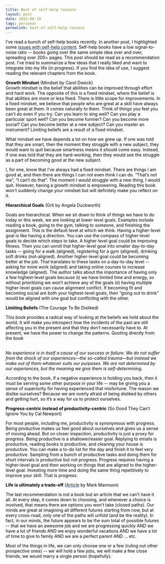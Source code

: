 ```yaml
---
title: Best of self-help lessons
layout: post
date: 2022-06-19
tags: personal
permalink: best-of-self-help-lessons
---
```

<p style="color: rgb(26, 26, 26)" class="body"><span style="color: rgb(0, 0, 0);  font-weight: 400">I’ve read a bunch of self-help books recently. In another post, I highlighted some </span><span style="color: rgb(17, 85, 204);  font-weight: 400"><u><a target="_blank" href="https://docs.google.com/document/d/19OY24MQPyahQH3LS2hPBBVOUa_J5BQCwRCbEiEWgTlc/edit#heading=h.6uqq6n3ti9jq" style="text-decoration: none">issues with self-help content</a></u></span><span style="color: rgb(0, 0, 0);  font-weight: 400">. Self-help books have a low signal-to-noise ratio -- books going over the same simple idea over and over, spreading over 200+ pages. This post should be read as a recommendation post. I’ve tried to summarize a few ideas that I really liked and want to integrate into my life (in progress). If you find the idea of use, I suggest reading the relevant chapters from the book.</span></p><p style="color: rgb(26, 26, 26); margin-bottom: 8px" class="body"><span style="color: rgb(0, 0, 0);  font-weight: 400"><strong>Growth Mindset</strong> (Mindset by Carol Dweck)</span><br><span style="color: rgb(0, 0, 0);  font-weight: 400">Growth mindset is the belief that abilities can be improved through effort and hard work. The opposite of this is a fixed mindset, where the belief is that abilities are more or less fixed. There is little scope for improvements. In a fixed mindset, we believe that people who are great at a skill have always been great at them. It comes naturally to them. Think of things you feel you can’t do even if you try. Can you learn to sing well? Can you play a particular sport well? Can you become funnier? Can you become more social? Can you become better at a new subject? Can you master an instrument? Limiting beliefs are a result of a fixed mindset.</span></p><p style="margin-bottom: 0pt" class="body"></p><p style="margin-bottom: 0pt" class="body"><span style="color: rgb(0, 0, 0);  font-weight: 400">What mindset we have depends a lot on how we grew up. If one was told that they are smart, then the moment they struggle with a new subject, they would want to quit because smartness means it should come easy. Instead, if one was told that they are hard-working, then they would see the struggle as a part of becoming good at the new subject.</span></p><p style="margin-bottom: 0pt" class="body"></p><p style="margin-bottom: 8px" class="body"><span style="color: rgb(0, 0, 0);  font-weight: 400">I, for one, know that I’ve always had a fixed mindset. There are things I am good at, and then there are things I can not even think I can do. “That’s not me”, “I can’t do that”. The moment I would struggle with a new thing, I would quit. However, having a growth mindset is empowering. Reading this book won't suddenly change your mindset but will definitely make you reflect on it.</span></p><p style="margin-bottom: 0pt" class="body"></p><p style="margin-bottom: 0pt" class="body"><span style="color: rgb(0, 0, 0);  font-weight: 400"><strong>Hierarchical Goals</strong> (Grit by Angela Duckworth)</span></p><p style="margin-bottom: 0pt" class="body"><span style="color: rgb(0, 0, 0);  font-weight: 400">Goals are hierarchical. When we sit down to think of things we have to do today or this week, we are looking at lower-level goals. Examples include reading a book, going to the gym, talking to someone, and finishing the assignment. This is the default level at which we think. Having a higher-level goal is like having a direction. You can use the compass of higher-level goals to decide which steps to take. A higher level goal could be improving fitness. Then you can unroll that higher-level goal into smaller day-to-day tasks -- going for a walk (aligned), registering for a gym (aligned), drinking soft drinks (not-aligned). Another higher-level goal could be becoming better at the job. That translates to these tasks on a day-to-day level -- asking for more work (aligned) and taking online courses to increase knowledge (aligned). The author talks about the importance of having only a few highest-level goals because (i) we have limited time and energy, so without prioritizing we won’t achieve any of the goals (ii) having multiple higher-level goals can cause alignment conflict. If becoming fit and becoming social are both your highest-level goals, then “going out to drink” would be aligned with one goal but conflicting with the other.</span></p><p style="margin-bottom: 0pt" class="body"></p><p style="margin-bottom: 0pt" class="body"><span style="color: rgb(0, 0, 0);  font-weight: 400"><strong>Limiting Beliefs</strong> (The Courage To Be Disliked)</span></p><p style="margin-bottom: 0pt" class="body"><span style="color: rgb(0, 0, 0);  font-weight: 400">This book provides a radical way of looking at the beliefs we hold about the world. It will make you introspect how the incidents of the past are still affecting you in the present and that they don’t necessarily have to. At present, we have the power to change the patterns. Quoting directly from the book</span></p><p style="margin-bottom: 0pt" class="body"><br><span style="color: rgb(0, 0, 0);  font-weight: 400"><em>No experience is in itself a cause of our success or failure. We do not suffer from the shock of our experiences—the so-called trauma—but instead we make out of them whatever suits our purposes. We are not determined by our experiences, but the meaning we give them is self-determining.</em></span><br></p><p style="margin-bottom: 0pt" class="body"><span style="color: rgb(0, 0, 0);  font-weight: 400">According to the book, if a negative experience is holding you back, then it must be serving some other purpose in your life -- may be giving you a sense of superiority for having experienced that misfortune. The reason we dislike ourselves? Because we are overly afraid of being disliked by others and getting hurt, so it’s a way for us to protect ourselves.</span></p><p style="margin-bottom: 0pt" class="body"></p><p style="margin-bottom: 0pt" class="body"><span style="color: rgb(0, 0, 0);  font-weight: 400"><strong>Progress-centric instead of productivity-centric</strong> (So Good They Can’t Ignore You by Cal Newport)</span></p><p style="margin-bottom: 0pt" class="body"><span style="color: rgb(0, 0, 0);  font-weight: 400">For most people, including me, productivity is synonymous with progress. Being productive makes us feel good about ourselves and gives us a sense of moving ahead. But on closer inspection, productivity is just a proxy for progress. Being productive is a shallower/easier goal. Replying to emails is productive, reading books is productive, and cleaning your house is productive. You can make a to-do list for the day and finish it to feel very productive. Sampling from a bunch of productive tasks and doing them for short intervals is productive but not progress. Progress requires having a higher-level goal and then working on things that are aligned to the higher-level goal. Investing more time and doing the same thing repetitively to improve your skill. That is progress.</span></p><p style="margin-bottom: 0pt" class="body"></p><p style="margin-bottom: 0pt" class="body"><span style="color: rgb(0, 0, 0);  font-weight: 400"><strong>Life is ultimately a trade-off</strong> (</span><span style="color: rgb(17, 85, 204);  font-weight: 400"><u><a target="_blank" href="https://markmanson.net/you-cant-have-it-all" style="text-decoration: none">Article</a></u></span><span style="color: rgb(0, 0, 0);  font-weight: 400"> by Mark Mannson)</span></p><p style="margin-bottom: 0pt" class="body"><span style="color: rgb(0, 0, 0);  font-weight: 400">The last recommendation is not a book but an article that we can’t have it all. At every step, it comes down to choosing, and whenever a choice is involved, that means there are options you won’t take (closed paths). Our minds are great at imagining all different futures starting from now, but at every cross-road, only one of the paths will unfold (and be the reality). In fact, in our minds, the future appears to be the sum total of possible futures -- that we have an awesome job and we are progressing quickly AND we have a lot of friends AND we enjoy wonderful vacations AND we have a lot of time to give to family AND we are a perfect parent AND … etc.</span></p><p style="margin-bottom: 0pt" class="body"></p><p style="margin-bottom: 0pt" class="body"><span style="color: rgb(0, 0, 0);  font-weight: 400">Most of the things in life, we can only choose one or a few (ruling out other prospective ones) -- we will hold a few jobs, we will make a few close friends, we would marry a single person (hopefully).</span></p>